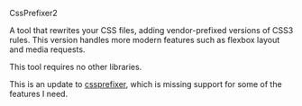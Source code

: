 CssPrefixer2

A tool that rewrites your CSS files, adding vendor-prefixed versions of CSS3 rules. This version handles more modern features such as flexbox layout and media requests.

This tool requires no other libraries.

This is an update to [cssprefixer](https://pypi.python.org/pypi/cssprefixer), which is missing support for some of the features I need.
